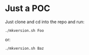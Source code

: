 # Just a POC

Just clone and cd into the repo and run:
```
./mkversion.sh Foo
```
or:
```
./mkversion.sh Baz
```
